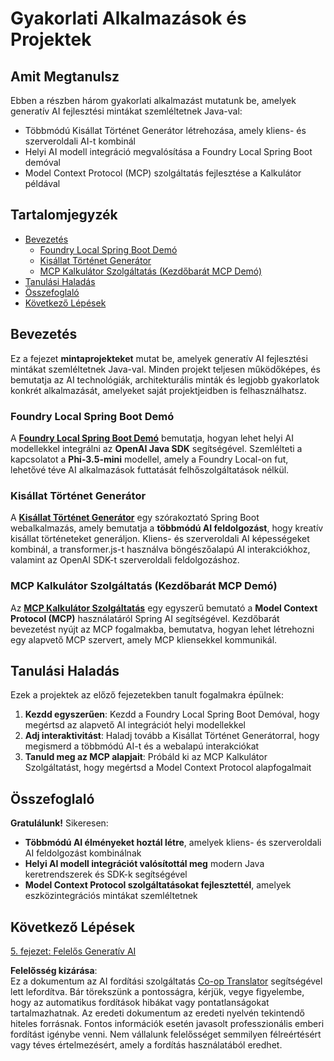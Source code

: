 <!--
CO_OP_TRANSLATOR_METADATA:
{
  "original_hash": "df269f529a172a0197ef28460bf1da9f",
  "translation_date": "2025-07-25T11:49:53+00:00",
  "source_file": "04-PracticalSamples/README.md",
  "language_code": "hu"
}
-->
# Gyakorlati Alkalmazások és Projektek

## Amit Megtanulsz
Ebben a részben három gyakorlati alkalmazást mutatunk be, amelyek generatív AI fejlesztési mintákat szemléltetnek Java-val:
- Többmódú Kisállat Történet Generátor létrehozása, amely kliens- és szerveroldali AI-t kombinál
- Helyi AI modell integráció megvalósítása a Foundry Local Spring Boot demóval
- Model Context Protocol (MCP) szolgáltatás fejlesztése a Kalkulátor példával

## Tartalomjegyzék

- [Bevezetés](../../../04-PracticalSamples)
  - [Foundry Local Spring Boot Demó](../../../04-PracticalSamples)
  - [Kisállat Történet Generátor](../../../04-PracticalSamples)
  - [MCP Kalkulátor Szolgáltatás (Kezdőbarát MCP Demó)](../../../04-PracticalSamples)
- [Tanulási Haladás](../../../04-PracticalSamples)
- [Összefoglaló](../../../04-PracticalSamples)
- [Következő Lépések](../../../04-PracticalSamples)

## Bevezetés

Ez a fejezet **mintaprojekteket** mutat be, amelyek generatív AI fejlesztési mintákat szemléltetnek Java-val. Minden projekt teljesen működőképes, és bemutatja az AI technológiák, architekturális minták és legjobb gyakorlatok konkrét alkalmazását, amelyeket saját projektjeidben is felhasználhatsz.

### Foundry Local Spring Boot Demó

A **[Foundry Local Spring Boot Demó](foundrylocal/README.md)** bemutatja, hogyan lehet helyi AI modellekkel integrálni az **OpenAI Java SDK** segítségével. Szemlélteti a kapcsolatot a **Phi-3.5-mini** modellel, amely a Foundry Local-on fut, lehetővé téve AI alkalmazások futtatását felhőszolgáltatások nélkül.

### Kisállat Történet Generátor

A **[Kisállat Történet Generátor](petstory/README.md)** egy szórakoztató Spring Boot webalkalmazás, amely bemutatja a **többmódú AI feldolgozást**, hogy kreatív kisállat történeteket generáljon. Kliens- és szerveroldali AI képességeket kombinál, a transformer.js-t használva böngészőalapú AI interakciókhoz, valamint az OpenAI SDK-t szerveroldali feldolgozáshoz.

### MCP Kalkulátor Szolgáltatás (Kezdőbarát MCP Demó)

Az **[MCP Kalkulátor Szolgáltatás](mcp/calculator/README.md)** egy egyszerű bemutató a **Model Context Protocol (MCP)** használatáról Spring AI segítségével. Kezdőbarát bevezetést nyújt az MCP fogalmakba, bemutatva, hogyan lehet létrehozni egy alapvető MCP szervert, amely MCP kliensekkel kommunikál.

## Tanulási Haladás

Ezek a projektek az előző fejezetekben tanult fogalmakra épülnek:

1. **Kezdd egyszerűen**: Kezdd a Foundry Local Spring Boot Demóval, hogy megértsd az alapvető AI integrációt helyi modellekkel
2. **Adj interaktivitást**: Haladj tovább a Kisállat Történet Generátorral, hogy megismerd a többmódú AI-t és a webalapú interakciókat
3. **Tanuld meg az MCP alapjait**: Próbáld ki az MCP Kalkulátor Szolgáltatást, hogy megértsd a Model Context Protocol alapfogalmait

## Összefoglaló

**Gratulálunk!** Sikeresen:

- **Többmódú AI élményeket hoztál létre**, amelyek kliens- és szerveroldali AI feldolgozást kombinálnak
- **Helyi AI modell integrációt valósítottál meg** modern Java keretrendszerek és SDK-k segítségével
- **Model Context Protocol szolgáltatásokat fejlesztettél**, amelyek eszközintegrációs mintákat szemléltetnek

## Következő Lépések

[5. fejezet: Felelős Generatív AI](../05-ResponsibleGenAI/README.md)

**Felelősség kizárása**:  
Ez a dokumentum az AI fordítási szolgáltatás [Co-op Translator](https://github.com/Azure/co-op-translator) segítségével lett lefordítva. Bár törekszünk a pontosságra, kérjük, vegye figyelembe, hogy az automatikus fordítások hibákat vagy pontatlanságokat tartalmazhatnak. Az eredeti dokumentum az eredeti nyelvén tekintendő hiteles forrásnak. Fontos információk esetén javasolt professzionális emberi fordítást igénybe venni. Nem vállalunk felelősséget semmilyen félreértésért vagy téves értelmezésért, amely a fordítás használatából eredhet.